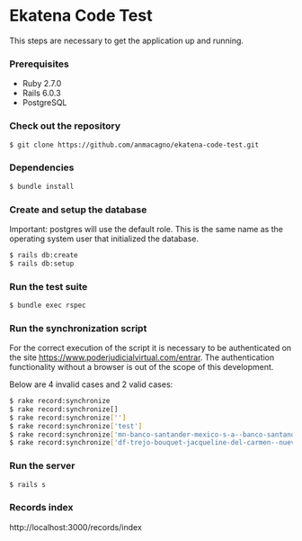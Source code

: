 # Ekatena Code Test

This steps are necessary to get the application up and running.

### Prerequisites

- Ruby 2.7.0
- Rails 6.0.3
- PostgreSQL

### Check out the repository

```bash
$ git clone https://github.com/anmacagno/ekatena-code-test.git
```

### Dependencies

```bash
$ bundle install
```

### Create and setup the database

Important: postgres will use the default role. This is the same name as the operating system user that initialized the database.

```bash
$ rails db:create
$ rails db:setup
```

### Run the test suite

```bash
$ bundle exec rspec
```

### Run the synchronization script

For the correct execution of the script it is necessary to be authenticated on the site https://www.poderjudicialvirtual.com/entrar. The authentication functionality without a browser is out of the scope of this development.

Below are 4 invalid cases and 2 valid cases:

```bash
$ rake record:synchronize
$ rake record:synchronize[]
$ rake record:synchronize['']
$ rake record:synchronize['test']
$ rake record:synchronize['mn-banco-santander-mexico-s-a--banco-santander-mexico']
$ rake record:synchronize['df-trejo-bouquet-jacqueline-del-carmen--nueva-wal-mart-de-mexico-s-de-r-l-de-c-v-y-servicios-adminis-26/2020']
```

### Run the server

```bash
$ rails s
```

### Records index

http://localhost:3000/records/index
